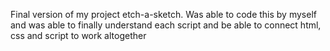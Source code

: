 Final version of my project etch-a-sketch. Was able to code this by myself and was able to finally understand each script and be able to connect html, css and script to work altogether
